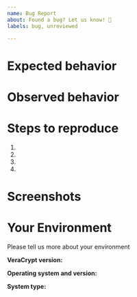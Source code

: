 ```yaml
---
name: Bug Report
about: Found a bug? Let us know! 🐛
labels: bug, unreviewed

---
```


<!-- Please provide a general summary of the issue in the title above. -->

# Expected behavior
<!-- Describe here what you have expected to happen -->

# Observed behavior
<!-- Describe here what happened instead of the expected behavior -->

# Steps to reproduce
<!-- Tell use all the steps you did so we can reproduce the problem -->
1. 
2. 
3. 
4.

# Screenshots
<!-- Add additional screenshots -->

# Your Environment

Please tell us more about your environment

**VeraCrypt version:** <!-- f.e. 1.24-Update7 -->

**Operating system and version:** <!-- f.e. Windows 10 build 19042 -->

**System type:** <!-- f.e. 64-bit -->
